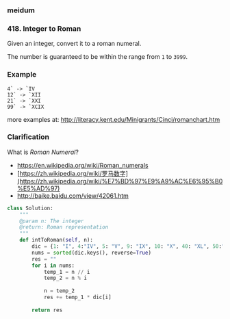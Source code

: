 ### meidum

### 418. Integer to Roman

Given an integer, convert it to a roman numeral.

The number is guaranteed to be within the range from `1` to `3999`.

### Example

```
4` -> `IV
12` -> `XII
21` -> `XXI
99` -> `XCIX
```

more examples at: <http://literacy.kent.edu/Minigrants/Cinci/romanchart.htm>

### Clarification

What is *Roman Numeral*?

- <https://en.wikipedia.org/wiki/Roman_numerals>
- [https://zh.wikipedia.org/wiki/罗马数字](https://zh.wikipedia.org/wiki/%E7%BD%97%E9%A9%AC%E6%95%B0%E5%AD%97)
- <http://baike.baidu.com/view/42061.htm>

```python
class Solution:
    """
    @param n: The integer
    @return: Roman representation
    """
    def intToRoman(self, n):
        dic = {1: "I", 4:"IV", 5: "V", 9: "IX", 10: "X", 40: "XL", 50:"L", 90: "XC", 100: "C", 400:"CD", 500: "D", 900: "CM", 1000: "M"}
        nums = sorted(dic.keys(), reverse=True)
        res = ""
        for i in nums:
            temp_1 = n // i
            temp_2 = n % i
                
            n = temp_2
            res += temp_1 * dic[i]
        
        return res
```

